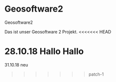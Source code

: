 # Geosoftware2
Geosoftware2

Das ist unser Geosoftware 2 Projekt.
<<<<<<< HEAD

28.10.18
Hallo Hallo
=======
31.10.18
neu
>>>>>>> patch-1
